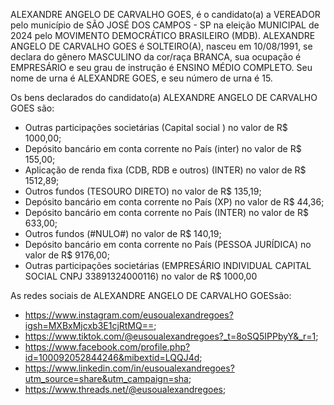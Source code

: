ALEXANDRE ANGELO DE CARVALHO GOES, é o candidato(a) a VEREADOR pelo município de SÃO JOSÉ DOS CAMPOS - SP na eleição MUNICIPAL de 2024 pelo MOVIMENTO DEMOCRÁTICO BRASILEIRO (MDB). ALEXANDRE ANGELO DE CARVALHO GOES é SOLTEIRO(A), nasceu em 10/08/1991, se declara do gênero MASCULINO da cor/raça BRANCA, sua ocupação é EMPRESÁRIO e seu grau de instrução é ENSINO MÉDIO COMPLETO. Seu nome de urna é ALEXANDRE GOES, e seu número de urna é 15.

Os bens declarados do candidato(a) ALEXANDRE ANGELO DE CARVALHO GOES são: 
- Outras participações societárias (Capital social ) no valor de R$ 1000,00;
- Depósito bancário em conta corrente no País (inter) no valor de R$ 155,00;
- Aplicação de renda fixa (CDB, RDB e outros) (INTER) no valor de R$ 1512,89;
- Outros fundos (TESOURO DIRETO) no valor de R$ 135,19;
- Depósito bancário em conta corrente no País (XP) no valor de R$ 44,36;
- Depósito bancário em conta corrente no País (INTER) no valor de R$ 633,00;
- Outros fundos (#NULO#) no valor de R$ 140,19;
- Depósito bancário em conta corrente no País (PESSOA JURÍDICA) no valor de R$ 9176,00;
- Outras participações societárias (EMPRESÁRIO INDIVIDUAL CAPITAL SOCIAL CNPJ 33891324000116) no valor de R$ 1000,00

As redes sociais de ALEXANDRE ANGELO DE CARVALHO GOESsão:
- https://www.instagram.com/eusoualexandregoes?igsh=MXBxMjcxb3E1cjRtMQ==;
- https://www.tiktok.com/@eusoualexandregoes?_t=8oSQ5IPPbyY&_r=1;
- https://www.facebook.com/profile.php?id=100092052844246&mibextid=LQQJ4d;
- https://www.linkedin.com/in/eusoualexandregoes?utm_source=share&utm_campaign=sha;
- https://www.threads.net/@eusoualexandregoes;